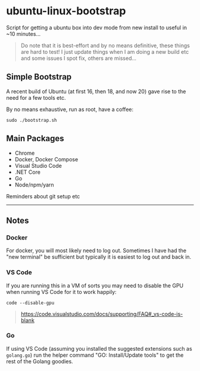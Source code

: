 # ubuntu-linux-bootstrap

Script for getting a ubuntu box into dev mode from new install to useful in ~10 minutes...

> Do note that it is best-effort and by no means definitive, these things are hard to test! I just update things when I am doing a new build etc and some issues I spot fix, others are missed...

## Simple Bootstrap

A recent build of Ubuntu (at first 16, then 18, and now 20) gave rise to the need for a few tools etc.

By no means exhaustive, run as root, have a coffee:

    sudo ./bootstrap.sh

## Main Packages

* Chrome
* Docker, Docker Compose
* Visual Studio Code
* .NET Core
* Go
* Node/npm/yarn

Reminders about git setup etc

---

## Notes

### Docker

For docker, you will most likely need to log out. Sometimes I have had the "new terminal" be sufficient but typically it is easiest to log out and back in.

### VS Code

If you are running this in a VM of sorts you may need to disable the GPU when running VS Code for it to work happily:

    code --disable-gpu

> https://code.visualstudio.com/docs/supporting/FAQ#_vs-code-is-blank

### Go

If using VS Code (assuming you installed the suggested extensions such as `golang.go`) run the helper command "GO: Install/Update tools" to get the rest of the Golang goodies.
